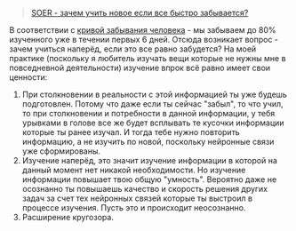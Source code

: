 > [SOER - зачем учить новое если все быстро забывается?](https://www.youtube.com/watch?v=k6jpk3JWpsA)

В соответствии с [кривой забывания человека](https://ru.wikipedia.org/wiki/%D0%9A%D1%80%D0%B8%D0%B2%D0%B0%D1%8F_%D0%B7%D0%B0%D0%B1%D1%8B%D0%B2%D0%B0%D0%BD%D0%B8%D1%8F) - мы забываем до 80% изученного уже в течении первых 6 дней. Отсюда возникает вопрос - зачем учиться наперёд, если это все равно забудется? На моей практике (поскольку я любитель изучать вещи которые не нужны мне в повседневной деятельности) изучение впрок всё равно имеет свои ценности:

1. При столкновении в реальности с этой информацией ты уже будешь подготовлен. Потому что даже если ты сейчас "забыл", то что учил, то при столкновении и потребности в данной информации, у тебя урывками в голове все же будет всплывать те кусочки информации которые ты ранее изучал. И тогда тебе нужно повторить информацию, а не изучить по новой, поскольку нейронные связи уже сформированы.
2. Изучение наперёд, это значит изучение информации в которой на данный момент нет никакой необходимости. Но изучение информации повышает твою общую "умность". Вероятно даже не осознанно ты повышаешь качество и скорость решения других задач за счет тех нейронных связей которые ты выстроил в процессе изучения. Пусть это и происходит неосознанно.
3. Расширение кругозора.